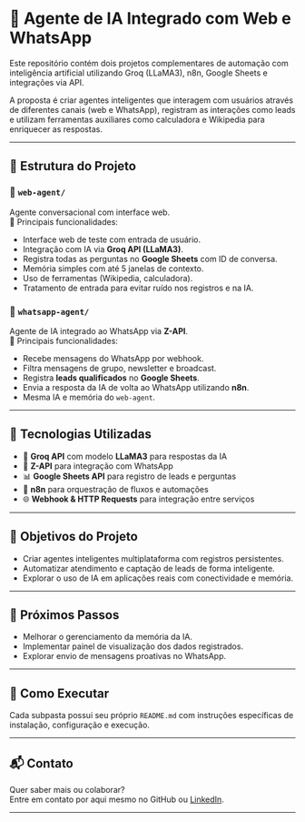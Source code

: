 # 🤖 Agente de IA Integrado com Web e WhatsApp

Este repositório contém dois projetos complementares de automação com inteligência artificial utilizando Groq (LLaMA3), n8n, Google Sheets e integrações via API.

A proposta é criar agentes inteligentes que interagem com usuários através de diferentes canais (web e WhatsApp), registram as interações como leads e utilizam ferramentas auxiliares como calculadora e Wikipedia para enriquecer as respostas.

---

## 📁 Estrutura do Projeto

### 🔹 `web-agent/`
Agente conversacional com interface web.  
📌 Principais funcionalidades:
- Interface web de teste com entrada de usuário.
- Integração com IA via **Groq API (LLaMA3)**.
- Registra todas as perguntas no **Google Sheets** com ID de conversa.
- Memória simples com até 5 janelas de contexto.
- Uso de ferramentas (Wikipedia, calculadora).
- Tratamento de entrada para evitar ruído nos registros e na IA.

### 🔹 `whatsapp-agent/`
Agente de IA integrado ao WhatsApp via **Z-API**.  
📌 Principais funcionalidades:
- Recebe mensagens do WhatsApp por webhook.
- Filtra mensagens de grupo, newsletter e broadcast.
- Registra **leads qualificados** no **Google Sheets**.
- Envia a resposta da IA de volta ao WhatsApp utilizando **n8n**.
- Mesma IA e memória do `web-agent`.

---

## 🧰 Tecnologias Utilizadas

- 🤖 **Groq API** com modelo **LLaMA3** para respostas da IA
- 🔗 **Z-API** para integração com WhatsApp
- 📊 **Google Sheets API** para registro de leads e perguntas
- 🔄 **n8n** para orquestração de fluxos e automações
- 🌐 **Webhook & HTTP Requests** para integração entre serviços

---

## 🧪 Objetivos do Projeto

- Criar agentes inteligentes multiplataforma com registros persistentes.
- Automatizar atendimento e captação de leads de forma inteligente.
- Explorar o uso de IA em aplicações reais com conectividade e memória.

---

## 📌 Próximos Passos

- Melhorar o gerenciamento da memória da IA.
- Implementar painel de visualização dos dados registrados.
- Explorar envio de mensagens proativas no WhatsApp.

---

## 📂 Como Executar

Cada subpasta possui seu próprio `README.md` com instruções específicas de instalação, configuração e execução.

---

## 📬 Contato

Quer saber mais ou colaborar?  
Entre em contato por aqui mesmo no GitHub ou [LinkedIn](https://www.linkedin.com/in/rafael-chaves-souza).

---
